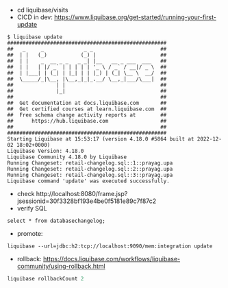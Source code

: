 
- cd liquibase/visits
- CICD in dev: https://www.liquibase.org/get-started/running-your-first-update

```
$ liquibase update
####################################################
##   _     _             _ _                      ##
##  | |   (_)           (_) |                     ##
##  | |    _  __ _ _   _ _| |__   __ _ ___  ___   ##
##  | |   | |/ _` | | | | | '_ \ / _` / __|/ _ \  ##
##  | |___| | (_| | |_| | | |_) | (_| \__ \  __/  ##
##  \_____/_|\__, |\__,_|_|_.__/ \__,_|___/\___|  ##
##              | |                               ##
##              |_|                               ##
##                                                ## 
##  Get documentation at docs.liquibase.com       ##
##  Get certified courses at learn.liquibase.com  ## 
##  Free schema change activity reports at        ##
##      https://hub.liquibase.com                 ##
##                                                ##
####################################################
Starting Liquibase at 15:53:17 (version 4.18.0 #5864 built at 2022-12-02 18:02+0000)
Liquibase Version: 4.18.0
Liquibase Community 4.18.0 by Liquibase
Running Changeset: retail-changelog.sql::1::prayag.upa
Running Changeset: retail-changelog.sql::2::prayag.upa
Running Changeset: retail-changelog.sql::3::prayag.upa
Liquibase command 'update' was executed successfully.

```

- check http://localhost:8080/frame.jsp?jsessionid=30f3328bf193e4be0f5181e89c7f87c2
- verify SQL
```
select * from databasechangelog;
```

- promote: 
```
liquibase --url=jdbc:h2:tcp://localhost:9090/mem:integration update
```

- rollback: https://docs.liquibase.com/workflows/liquibase-community/using-rollback.html

```sql
liquibase rollbackCount 2
```

